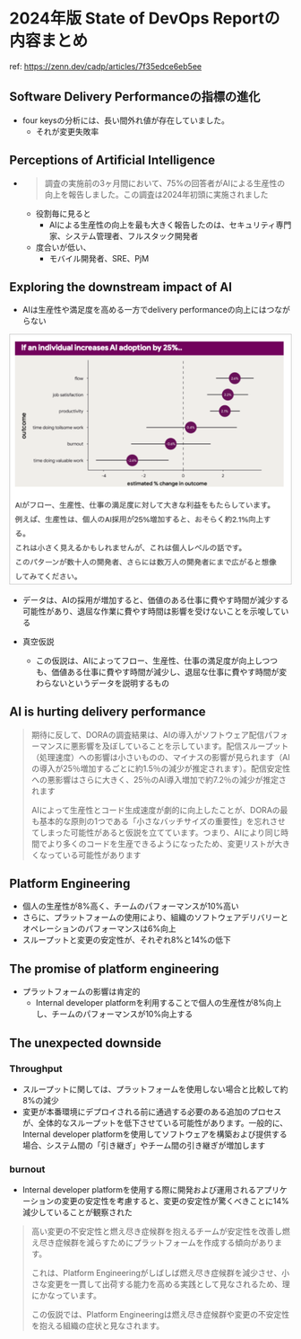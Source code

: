 # 2024年版 State of DevOps Reportの内容まとめ

ref: <https://zenn.dev/cadp/articles/7f35edce6eb5ee>

## Software Delivery Performanceの指標の進化

- four keysの分析には、長い間外れ値が存在していました。
  - それが変更失敗率

## Perceptions of Artificial Intelligence

- > 調査の実施前の3ヶ月間において、75%の回答者がAIによる生産性の向上を報告しました。この調査は2024年初頭に実施されました
  - 役割毎に見ると
    - AIによる生産性の向上を最も大きく報告したのは、セキュリティ専門家、システム管理者、フルスタック開発者
  - 度合いが低い、
    - モバイル開発者、SRE、PjM

## Exploring the downstream impact of AI

- AIは生産性や満足度を高める一方でdelivery performanceの向上にはつながらない

![alt text](<assets/CleanShot 2024-10-30 at 18.10.44@2x.png>)

- データは、AIの採用が増加すると、価値のある仕事に費やす時間が減少する可能性があり、退屈な作業に費やす時間は影響を受けないことを示唆している

- 真空仮説
  - この仮説は、AIによってフロー、生産性、仕事の満足度が向上しつつも、価値ある仕事に費やす時間が減少し、退屈な仕事に費やす時間が変わらないというデータを説明するもの

## AI is hurting delivery performance

> 期待に反して、DORAの調査結果は、AIの導入がソフトウェア配信パフォーマンスに悪影響を及ぼしていることを示しています。配信スループット（処理速度）への影響は小さいものの、マイナスの影響が見られます（AIの導入が25％増加するごとに約1.5％の減少が推定されます）。配信安定性への悪影響はさらに大きく、25％のAI導入増加で約7.2％の減少が推定されます
>
> AIによって生産性とコード生成速度が劇的に向上したことが、DORAの最も基本的な原則の1つである「小さなバッチサイズの重要性」を忘れさせてしまった可能性があると仮説を立てています。つまり、AIにより同じ時間でより多くのコードを生産できるようになったため、変更リストが大きくなっている可能性があります

## Platform Engineering

- 個人の生産性が8%高く、チームのパフォーマンスが10%高い
- さらに、プラットフォームの使用により、組織のソフトウェアデリバリーとオペレーションのパフォーマンスは6%向上
- スループットと変更の安定性が、それぞれ8%と14%の低下

## The promise of platform engineering

- プラットフォームの影響は肯定的
  - Internal developer platformを利用することで個人の生産性が8%向上し、チームのパフォーマンスが10%向上する

## The unexpected downside

### Throughput

- スループットに関しては、プラットフォームを使用しない場合と比較して約8%の減少
- 変更が本番環境にデプロイされる前に通過する必要のある追加のプロセスが、全体的なスループットを低下させている可能性があります。一般的に、Internal developer platformを使用してソフトウェアを構築および提供する場合、システム間の「引き継ぎ」やチーム間の引き継ぎが増加します

### burnout

- Internal developer platformを使用する際に開発および運用されるアプリケーションの変更の安定性を考慮すると、変更の安定性が驚くべきことに14%減少していることが観察された

> 高い変更の不安定性と燃え尽き症候群を抱えるチームが安定性を改善し燃え尽き症候群を減らすためにプラットフォームを作成する傾向があります。
>
> これは、Platform Engineeringがしばしば燃え尽き症候群を減少させ、小さな変更を一貫して出荷する能力を高める実践として見なされるため、理にかなっています。
>
> この仮説では、Platform Engineeringは燃え尽き症候群や変更の不安定性を抱える組織の症状と見なされます。
